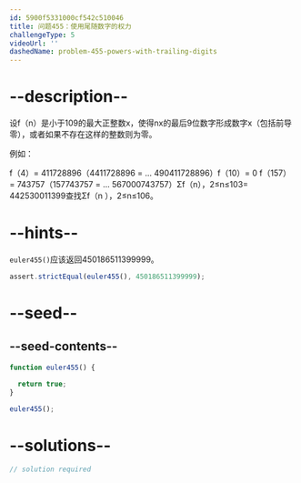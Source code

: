 ```yaml
---
id: 5900f5331000cf542c510046
title: 问题455：使用尾随数字的权力
challengeType: 5
videoUrl: ''
dashedName: problem-455-powers-with-trailing-digits
---
```


# --description--

设f（n）是小于109的最大正整数x，使得nx的最后9位数字形成数字x（包括前导零），或者如果不存在这样的整数则为零。

例如：

f（4）= 411728896（4411728896 = ... 490411728896）f（10）= 0 f（157）= 743757（157743757 = ... 567000743757）Σf（n），2≤n≤103= 442530011399查找Σf（n ），2≤n≤106。

# --hints--

`euler455()`应该返回450186511399999。

```js
assert.strictEqual(euler455(), 450186511399999);
```

# --seed--

## --seed-contents--

```js
function euler455() {

  return true;
}

euler455();
```

# --solutions--

```js
// solution required
```
